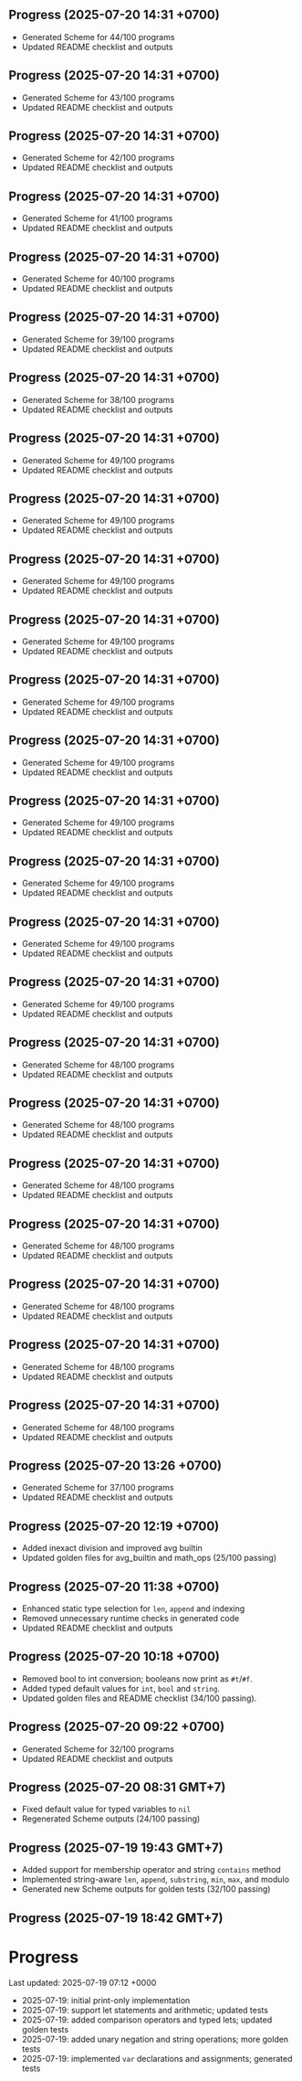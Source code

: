 ## Progress (2025-07-20 14:31 +0700)
- Generated Scheme for 44/100 programs
- Updated README checklist and outputs

## Progress (2025-07-20 14:31 +0700)
- Generated Scheme for 43/100 programs
- Updated README checklist and outputs

## Progress (2025-07-20 14:31 +0700)
- Generated Scheme for 42/100 programs
- Updated README checklist and outputs

## Progress (2025-07-20 14:31 +0700)
- Generated Scheme for 41/100 programs
- Updated README checklist and outputs

## Progress (2025-07-20 14:31 +0700)
- Generated Scheme for 40/100 programs
- Updated README checklist and outputs

## Progress (2025-07-20 14:31 +0700)
- Generated Scheme for 39/100 programs
- Updated README checklist and outputs

## Progress (2025-07-20 14:31 +0700)
- Generated Scheme for 38/100 programs
- Updated README checklist and outputs

## Progress (2025-07-20 14:31 +0700)
- Generated Scheme for 49/100 programs
- Updated README checklist and outputs

## Progress (2025-07-20 14:31 +0700)
- Generated Scheme for 49/100 programs
- Updated README checklist and outputs

## Progress (2025-07-20 14:31 +0700)
- Generated Scheme for 49/100 programs
- Updated README checklist and outputs

## Progress (2025-07-20 14:31 +0700)
- Generated Scheme for 49/100 programs
- Updated README checklist and outputs

## Progress (2025-07-20 14:31 +0700)
- Generated Scheme for 49/100 programs
- Updated README checklist and outputs

## Progress (2025-07-20 14:31 +0700)
- Generated Scheme for 49/100 programs
- Updated README checklist and outputs

## Progress (2025-07-20 14:31 +0700)
- Generated Scheme for 49/100 programs
- Updated README checklist and outputs

## Progress (2025-07-20 14:31 +0700)
- Generated Scheme for 49/100 programs
- Updated README checklist and outputs

## Progress (2025-07-20 14:31 +0700)
- Generated Scheme for 49/100 programs
- Updated README checklist and outputs

## Progress (2025-07-20 14:31 +0700)
- Generated Scheme for 49/100 programs
- Updated README checklist and outputs

## Progress (2025-07-20 14:31 +0700)
- Generated Scheme for 48/100 programs
- Updated README checklist and outputs

## Progress (2025-07-20 14:31 +0700)
- Generated Scheme for 48/100 programs
- Updated README checklist and outputs

## Progress (2025-07-20 14:31 +0700)
- Generated Scheme for 48/100 programs
- Updated README checklist and outputs

## Progress (2025-07-20 14:31 +0700)
- Generated Scheme for 48/100 programs
- Updated README checklist and outputs

## Progress (2025-07-20 14:31 +0700)
- Generated Scheme for 48/100 programs
- Updated README checklist and outputs

## Progress (2025-07-20 14:31 +0700)
- Generated Scheme for 48/100 programs
- Updated README checklist and outputs

## Progress (2025-07-20 14:31 +0700)
- Generated Scheme for 48/100 programs
- Updated README checklist and outputs

## Progress (2025-07-20 13:26 +0700)
- Generated Scheme for 37/100 programs
- Updated README checklist and outputs

## Progress (2025-07-20 12:19 +0700)
- Added inexact division and improved avg builtin
- Updated golden files for avg_builtin and math_ops (25/100 passing)

## Progress (2025-07-20 11:38 +0700)
- Enhanced static type selection for `len`, `append` and indexing
- Removed unnecessary runtime checks in generated code
- Updated README checklist and outputs

## Progress (2025-07-20 10:18 +0700)
- Removed bool to int conversion; booleans now print as `#t`/`#f`.
- Added typed default values for `int`, `bool` and `string`.
- Updated golden files and README checklist (34/100 passing).

## Progress (2025-07-20 09:22 +0700)
- Generated Scheme for 32/100 programs
- Updated README checklist and outputs

## Progress (2025-07-20 08:31 GMT+7)
- Fixed default value for typed variables to `nil`
- Regenerated Scheme outputs (24/100 passing)

## Progress (2025-07-19 19:43 GMT+7)
- Added support for membership operator and string `contains` method
- Implemented string-aware `len`, `append`, `substring`, `min`, `max`, and modulo
- Generated new Scheme outputs for golden tests (32/100 passing)

## Progress (2025-07-19 18:42 GMT+7)

# Progress

Last updated: 2025-07-19 07:12 +0000

- 2025-07-19: initial print-only implementation
- 2025-07-19: support let statements and arithmetic; updated tests
- 2025-07-19: added comparison operators and typed lets; updated golden tests
- 2025-07-19: added unary negation and string operations; more golden tests
- 2025-07-19: implemented `var` declarations and assignments; generated tests
